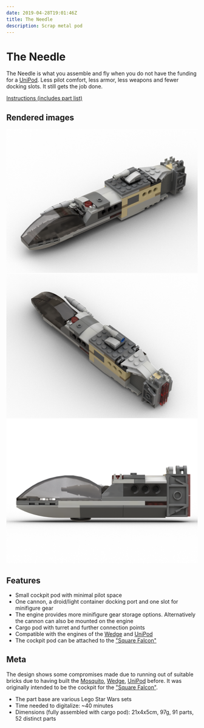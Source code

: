 ```yaml
---
date: 2019-04-28T19:01:46Z
title: The Needle
description: Scrap metal pod
---
```


# The Needle

The Needle is what you assemble and fly when you do not have the funding for a [UniPod](../universal-pod/). Less pilot comfort, less armor, less weapons and fewer docking slots. It still gets the job done.

[Instructions (includes part list)](the-needle-instructions.pdf)

## Rendered images

![The Needle: diagonal front view, fully assembled with cockpit, cargo pod and engine](the_needle.png)
![The Needle: diagonal rear view, fully assembled with cockpit, cargo pod and engine](the_needle_rear.png)
![The Needle: profile view without cargo pod](the_needle_profile.png)

## Features

* Small cockpit pod with minimal pilot space
* One cannon, a droid/light container docking port and one slot for minifigure gear
* The engine provides more minifigure gear storage options. Alternatively the cannon can also be mounted on the engine
* Cargo pod with turret and further connection points
* Compatible with the engines of the [Wedge](../the-wedge) and [UniPod](../universal-pod/)
* The cockpit pod can be attached to the ["Square Falcon"](#TODO)

## Meta

The design shows some compromises made due to running out of suitable bricks due to having built the [Mosquito](../the-mosquito/), [Wedge](../the-wedge/), [UniPod](../universal-pod/) before. It was originally intended to be the cockpit for the ["Square Falcon"](#TODO).

* The part base are various Lego Star Wars sets
* Time needed to digitalize: ~40 minutes
* Dimensions (fully assembled with cargo pod): 21x4x5cm, 97g, 91 parts, 52 distinct parts

